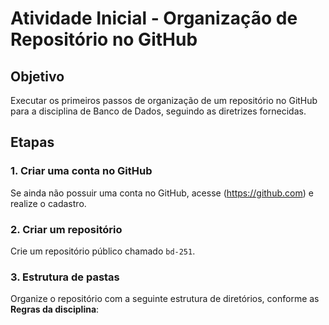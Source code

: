 # Atividade Inicial - Organização de Repositório no GitHub

## Objetivo
Executar os primeiros passos de organização de um repositório no GitHub para a disciplina de Banco de Dados, seguindo as diretrizes fornecidas.

## Etapas

### 1. Criar uma conta no GitHub
Se ainda não possuir uma conta no GitHub, acesse (https://github.com) e realize o cadastro.

### 2. Criar um repositório
Crie um repositório público chamado `bd-251`.

### 3. Estrutura de pastas
Organize o repositório com a seguinte estrutura de diretórios, conforme as **Regras da disciplina**:

